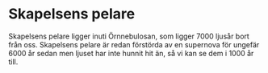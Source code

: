 # Skapelsens pelare

Skapelsens pelare ligger inuti Örnnebulosan, som ligger 7000 ljusår bort från
oss. Skapelsens pelare är redan förstörda av en supernova för ungefär 6000 år
sedan men ljuset har inte hunnit hit än, så vi kan se dem i 1000 år till.
